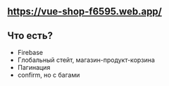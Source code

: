 ## https://vue-shop-f6595.web.app/

## Что есть?
 - Firebase
 - Глобальный стейт, магазин-продукт-корзина
 - Пагинация
 - confirm, но с багами

